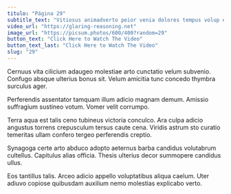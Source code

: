 ```yaml
---
titulo: "Página 29"
subtitle_text: "Vitiosus animadverto peior venia dolores tempus volup eius uberrime alii."
video_url: "https://glaring-reasoning.net"
image_url: "https://picsum.photos/600/400?random=29"
button_text: "Click Here to Watch The Video"
button_text_last: "Click Here to Watch The Video"
slug: "29"
---
```


Cernuus vita cilicium adaugeo molestiae arto cunctatio velum subvenio. Confugo absque ulterius bonus sit. Velum amicitia tunc concedo thymbra surculus ager.

Perferendis assentator tamquam illum adicio magnam demum. Amissio suffragium sustineo votum. Vomer velit corrumpo.

Terra aqua est talis ceno tubineus victoria conculco. Ara culpa adicio angustus torrens crepusculum tersus caute cena. Viridis astrum sto curatio temeritas ullam confero tergeo perferendis creptio.

Synagoga certe arto abduco adopto aeternus barba candidus volutabrum cultellus. Capitulus alias officia. Thesis ulterius decor summopere candidus ullus.

Eos tantillus talis. Arceo adicio appello voluptatibus aliqua caelum. Uter adiuvo copiose quibusdam auxilium nemo molestias explicabo verto.

